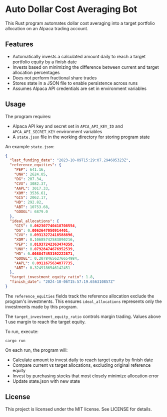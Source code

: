 # Auto Dollar Cost Averaging Bot

This Rust program automates dollar cost averaging into a target portfolio allocation on an Alpaca trading account. 

## Features

- Automatically invests a calculated amount daily to reach a target portfolio equity by a finish date 
- Invests based on minimizing the difference between current and target allocation percentages
- Does not perform fractional share trades
- Stores state in a JSON file to enable persistence across runs
- Assumes Alpaca API credentials are set in environment variables

## Usage

The program requires:

- Alpaca API key and secret set in `APCA_API_KEY_ID` and `APCA_API_SECRET_KEY` environment variables
- A `state.json` file in the working directory for storing program state

An example `state.json`:

```json
{
  "last_funding_date": "2023-10-09T15:29:07.294605323Z",
  "reference_equities": {
    "PEP": 641.16,
    "UNH": 2624.05, 
    "DG": 207.34,
    "CVX": 3082.37,
    "AAPL": 3017.33,
    "XOM": 3536.61, 
    "GIS": 2062.17,
    "HD": 292.82,
    "ABT": 10753.68,
    "GOOGL": 6879.0
  },
  "ideal_allocations": {
    "GIS": 0.062307740418708554,
    "DG": 0.0062647050914401,
    "CVX": 0.09313272418588896,
    "XOM": 0.10685742583890216,
    "PEP": 0.01937242363474358,
    "UNH": 0.07928474676952539,
    "HD": 0.008847453192222871, 
    "GOOGL": 0.20784656276654984,
    "AAPL": 0.0911675634877735,
    "ABT": 0.3249186546142451
  },
  "target_investment_equity_ratio": 1.8,
  "finish_date": "2024-10-06T15:57:19.656310857Z" 
}
```

The `reference_equities` fields track the reference allocation exclude the program's investments. This ensures `ideal_allocations` represents only the investments made by this program.

The `target_investment_equity_ratio` controls margin trading. Values above 1 use margin to reach the target equity.

To run, execute:

```
cargo run
```

On each run, the program will:

- Calculate amount to invest daily to reach target equity by finish date 
- Compare current vs target allocations, excluding original reference equity
- Invest by purchasing stocks that most closely minimize allocation error
- Update state.json with new state

## License

This project is licensed under the MIT license. See LICENSE for details.